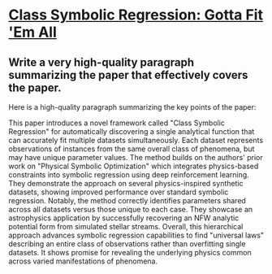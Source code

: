# [Class Symbolic Regression: Gotta Fit 'Em All](https://arxiv.org/abs/2312.01816)

## Write a very high-quality paragraph summarizing the paper that effectively covers the paper.

 Here is a high-quality paragraph summarizing the key points of the paper:

This paper introduces a novel framework called "Class Symbolic Regression" for automatically discovering a single analytical function that can accurately fit multiple datasets simultaneously. Each dataset represents observations of instances from the same overall class of phenomena, but may have unique parameter values. The method builds on the authors' prior work on "Physical Symbolic Optimization" which integrates physics-based constraints into symbolic regression using deep reinforcement learning. They demonstrate the approach on several physics-inspired synthetic datasets, showing improved performance over standard symbolic regression. Notably, the method correctly identifies parameters shared across all datasets versus those unique to each case. They showcase an astrophysics application by successfully recovering an NFW analytic potential form from simulated stellar streams. Overall, this hierarchical approach advances symbolic regression capabilities to find "universal laws" describing an entire class of observations rather than overfitting single datasets. It shows promise for revealing the underlying physics common across varied manifestations of phenomena.
